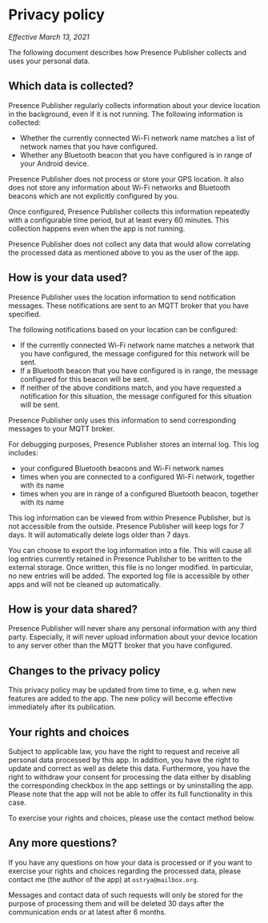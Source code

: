 # Privacy policy

*Effective March 13, 2021*

The following document describes how Presence Publisher collects and uses your personal
data.

## Which data is collected?

Presence Publisher regularly collects information about your device location in the background,
even if it is not running. The following information is collected:

* Whether the currently connected Wi-Fi network name matches a list of network
  names that you have configured.
* Whether any Bluetooth beacon that you have configured is in range of your
  Android device.
  
Presence Publisher does not process or store your GPS location. It also does not store
any information about Wi-Fi networks and Bluetooth beacons which are not explicitly
configured by you.

Once configured, Presence Publisher collects this information repeatedly with a
configurable time period, but at least every 60 minutes. This collection happens
even when the app is not running.

Presence Publisher does not collect any data that would allow correlating the processed data
as mentioned above to you as the user of the app.

## How is your data used?

Presence Publisher uses the location information to send notification messages.
These notifications are sent to an MQTT broker that you have specified.

The following notifications based on your location can be configured:

* If the currently connected Wi-Fi network name matches a network that you have
  configured, the message configured for this network will be sent.
* If a Bluetooth beacon that you have configured is in range, the message
  configured for this beacon will be sent.
* If neither of the above conditions match, and you have requested a notification
  for this situation, the message configured for this situation will be sent.

Presence Publisher only uses this information to send corresponding messages to your
MQTT broker.

For debugging purposes, Presence Publisher stores an internal log. This log includes:

* your configured Bluetooth beacons and Wi-Fi network names
* times when you are connected to a configured Wi-Fi network, together with its name
* times when you are in range of a configured Bluetooth beacon, together with its name

This log information can be viewed from within Presence Publisher, but is not accessible
from the outside. Presence Publisher will keep logs for 7 days. It will automatically delete
logs older than 7 days.

You can choose to export the log information into a file. This will cause all
log entries currently retained in Presence Publisher to be written to the external storage.
Once written, this file is no longer modified. In particular, no new entries will
be added. The exported log file is accessible by other apps and will not be
cleaned up automatically.

## How is your data shared?

Presence Publisher will never share any personal information with any third party.
Especially, it will never upload information about your device location to any server other
than the MQTT broker that you have configured.

## Changes to the privacy policy

This privacy policy may be updated from time to time, e.g. when new features are added to
the app. The new policy will become effective immediately after its publication.

## Your rights and choices

Subject to applicable law, you have the right to request and receive all personal data
processed by this app. In addition, you have the right to update and correct as well as
delete this data. Furthermore, you have the right to withdraw your consent for processing
the data either by disabling the corresponding checkbox in the app settings or by uninstalling
the app. Please note that the app will not be able to offer its full functionality in this case.

To exercise your rights and choices, please use the contact method below.

## Any more questions?

If you have any questions on how your data is processed or if you want to exercise your rights
and choices regarding the processed data, please contact me (the author of the app) at
`ostrya@mailbox.org`.

Messages and contact data of such requests will only be stored for the purpose of processing them
and will be deleted 30 days after the communication ends or at latest after 6 months.